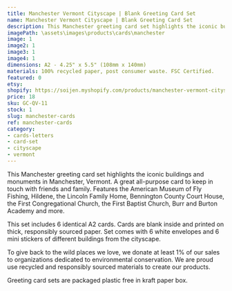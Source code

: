 ```yaml
---
title: Manchester Vermont Cityscape | Blank Greeting Card Set
name: Manchester Vermont Cityscape | Blank Greeting Card Set
description: This Manchester greeting card set highlights the iconic buildings and monuments in Manchester, Vermont. A great all-purpose card to keep in touch with friends and family. Features the American Museum of Fly Fishing, Hildene, the Lincoln Family Home, Bennington County Court House, the First Congregational Church, the First Baptist Church, Burr and Burton Academy and more. Made in USA.
imagePath: \assets\images\products\cards\manchester
image: 1
image2: 1
image3: 1
image4: 1
dimensions: A2 - 4.25" x 5.5" (108mm x 140mm)
materials: 100% recycled paper, post consumer waste. FSC Certified.
featured: 0
etsy: 
shopify: https://soijen.myshopify.com/products/manchester-vermont-cityscape-blank-greeting-card-set
price: 18
sku: GC-QV-11
stock: 1
slug: manchester-cards
ref: manchester-cards
category:
- cards-letters
- card-set
- cityscape
- vermont
---
```

This Manchester greeting card set highlights the iconic buildings and monuments in Manchester, Vermont. A great all-purpose card to keep in touch with friends and family. Features the American Museum of Fly Fishing, Hildene, the Lincoln Family Home, Bennington County Court House, the First Congregational Church, the First Baptist Church, Burr and Burton Academy and more.

This set includes 6 identical A2 cards. Cards are blank inside and printed on thick, responsibly sourced paper. Set comes with 6 white envelopes and 6 mini stickers of different buildings from the cityscape.

To give back to the wild places we love, we donate at least 1% of our sales to organizations dedicated to environmental conservation. We are proud use recycled and responsibly sourced materials to create our products.

Greeting card sets are packaged plastic free in kraft paper box.
